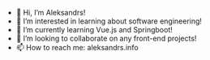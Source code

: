 - 👋 Hi, I’m Aleksandrs!
- 👀 I’m interested in learning about software engineering!
- 🌱 I’m currently learning Vue.js and Springboot!
- 💞️ I’m looking to collaborate on any front-end projects!
- 📫 How to reach me: aleksandrs.info

<!---
al3ksandrs/al3ksandrs is a ✨ special ✨ repository because its `README.md` (this file) appears on your GitHub profile.
You can click the Preview link to take a look at your changes.
--->

